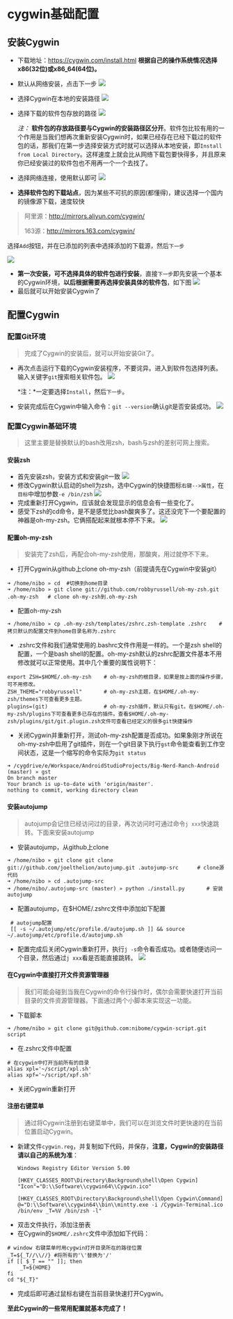 # cygwin基础配置
## 安装Cygwin
* 下载地址：https://cygwin.com/install.html **根据自己的操作系统情况选择x86(32位)或x86_64(64位)。**
* 默认从网络安装，点击下一步
![](http://img.hb.aicdn.com/0b0b54d8deeb306a37a15baec7cff5b524cd2e8136d5-w0j8LN_fw658)
* 选择Cygwin在本地的安装路径
![](http://img.hb.aicdn.com/9de47274a16a37a453480b073a5a4250ac15e63187fd-7cWcO9_fw658)
* 选择下载的软件包存放的路径
![](http://img.hb.aicdn.com/1ad1a0e18c6bd4cd79ed43d5b127995cccb753fe6143-MqBa7b_fw658)

  *注：* **软件包的存放路径要与Cygwin的安装路径区分开**。软件包比较有用的一个作用是当我们想再次重新安装Cygwin时，如果已经存在已经下载过的软件包的话，那我们在第一步选择安装方式时就可以选择从本地安装，即`Install from Local Directory`。这样速度上就会比从网络下载包要快得多，并且原来你已经安装过的软件包也不用再一个一个去找了。

* 选择网络连接，使用默认即可
![](http://img.hb.aicdn.com/58b52fc7f69f533d56b232ecca9551eefaf5e33e5d1b-cj42yw_fw658)
* **选择软件包的下载站点**，因为某些不可抗的原因(都懂得)，建议选择一个国内的镜像源下载，速度较快
> 阿里源：http://mirrors.aliyun.com/cygwin/
>
> 163源：http://mirrors.163.com/cygwin/

  选择`Add`按钮，并在已添加的列表中选择添加的下载源，然后`下一步`

  ![](http://img.hb.aicdn.com/a96f211639c5e8fe16b064cd12803222e091bec4823f-dMRDgV_fw658)
* **第一次安装，可不选择具体的软件包进行安装**，直接`下一步`即先安装一个基本的Cygwin环境，**以后根据需要再选择安装具体的软件包**，如下图
![](http://img.hb.aicdn.com/2de61bc39196113ae72b1b374c0ab6c4431e55f11a885-cucCwZ)
* 最后就可以开始安装Cygwin了

## 配置Cygwin
### 配置Git环境
> 完成了Cygwin的安装后，就可以开始安装Git了。

* 再次点击运行下载的Cygwin安装程序，不要诧异。进入到软件包选择列表。输入关键字`git`搜索相关软件包。
![](http://img.hb.aicdn.com/c4a499750881b8c7a22791c9016cfb6cfcce3cc89c5d-PiUaOT)

  *注：*一定要选择`Install`，然后`下一步`。

* 安装完成后在Cygwin中输入命令：`git --version`确认git是否安装成功。
![](http://img.hb.aicdn.com/06313bd194903b60e2efb299a9d911ba441411c94f82-hUMt7x_fw658)

### 配置Cygwin基础环境
> 这里主要是替换默认的bash改用zsh，bash与zsh的差别可网上搜索。

#### 安装zsh
* 首先安装zsh，安装方式和安装git一致
![](http://img.hb.aicdn.com/959518437936e5a3065844f4373d39d955cedde162c7-D11mL3_fw658)
* 修改Cygwin默认启动的shell为zsh，选中Cygwin的快捷图标`右键-->属性`，在`目标`中增加参数`-e /bin/zsh`
![](http://img.hb.aicdn.com/b10495d7b9f8e25a4b2b17a9d09ec2d94777b8b0a41d-j9cFwp_fw658)
* 完成重新打开Cygwin，应该就会发现显示的信息会有一些变化了。
* 感受下zsh的cd命令，是不是感觉比bash酸爽多了。这还没完下一个要配置的神器是oh-my-zsh。它俩搭配起来就根本停不下来。
![](http://img.hb.aicdn.com/cb9604344b6a15c294c419b223c6d2024713698e11825-f6dmGv)

#### 配置oh-my-zsh
> 安装完了zsh后，再配合oh-my-zsh使用，那酸爽，用过就停不下来。

* 打开Cygwin从github上clone oh-my-zsh（前提请先在Cygwin中安装git）
```
➜ /home/nibo » cd  #切换到home目录
➜ /home/nibo » git clone git://github.com/robbyrussell/oh-my-zsh.git .oh-my-zsh   # clone oh-my-zsh到.oh-my-zsh
```
* 配置oh-my-zsh
```
➜ /home/nibo » cp .oh-my-zsh/templates/zshrc.zsh-template .zshrc    # 拷贝默认的配置文件到home目录名称为.zshrc
```
* .zshrc文件和我们通常使用的.bashrc文件作用是一样的。一个是zsh shell的配置，一个是bash shell的配置。oh-my-zsh默认的zshrc配置文件基本不用修改就可以正常使用。其中几个重要的属性说明下：
```
export ZSH=$HOME/.oh-my-zsh    # oh-my-zsh的根目录，如果是按上面的操作步骤，可不用修改。
ZSH_THEME="robbyrussell"       # oh-my-zsh主题，在$HOME/.oh-my-zsh/themes下可查看更多主题。
plugins=(git)                  # oh-my-zsh插件，默认只有git。在$HOME/.oh-my-zsh/plugins下可查看更多已存在的插件。查看$HOME/.oh-my-zsh/plugins/git/git.plugin.zsh文件可查看已经定义的很多git快捷操作
```
* 关闭Cygwin并重新打开，测试oh-my-zsh配置是否成功。如果象刚才所说在oh-my-zsh中启用了git插件，则在一个git目录下执行`gst`命令能查看到工作空间状态，这是一个缩写的命令实际为`git status`
```
➜ /cygdrive/e/Workspace/AndroidStudioProjects/Big-Nerd-Ranch-Android (master) » gst
On branch master
Your branch is up-to-date with 'origin/master'.
nothing to commit, working directory clean
```

#### 安装autojump
> autojump会记住已经访问过的目录，再次访问时可通过命令`j xxx`快速跳转。下面来安装autojump

* 安装autojump，从github上clone
```
➜ /home/nibo » git clone git clone git://github.com/joelthelion/autojump.git .autojump-src      # clone源代码
➜ /home/nibo » cd .autojump-src
➜ /home/nibo/.autojump-src (master) » python ./install.py       # 安装autojump
```
* 配置autojump，在$HOME/.zshrc文件中添加如下配置
```
 # autojump配置
 [[ -s ~/.autojump/etc/profile.d/autojump.sh ]] && source ~/.autojump/etc/profile.d/autojump.sh
 ```
* 配置完成后关闭Cygwin重新打开，执行`j -s`命令看否成功。或者随便访问一个目录，然后通过`j xxx`看是否能直接跳转。
![](http://img.hb.aicdn.com/46317f0ec70285dba5843890cc5df21cf75b99e59e592-C8R8lF)

#### 在Cygwin中直接打开文件资源管理器
> 我们可能会碰到当我在Cygwin的命令行操作时，偶尔会需要快速打开当前目录的文件资源管理器。下面通过两个小脚本来实现这一功能。

* 下载脚本
```
➜ /home/nibo » git clone git@github.com:nibome/cygwin-script.git script
```
* 在.zshrc文件中配置
```
# 在cygwin中打开当前所有的目录
alias xpl='~/script/xpl.sh'
alias xpf='~/script/xpf.sh'
```
* 关闭Cygwin重新打开

#### 注册右键菜单
> 通过将Cygwin注册到右键菜单中，我们可以在浏览文件时更快速的在当前位置启动Cygwin。

* 新建文件`cygwin.reg`，并复制如下代码，并保存，**注意，Cygwin的安装路径请以自己的系统为准**：
  ```
  Windows Registry Editor Version 5.00

  [HKEY_CLASSES_ROOT\Directory\Background\shell\Open Cygwin]
  "Icon"="D:\\Software\\cygwin64\\Cygwin.ico"

  [HKEY_CLASSES_ROOT\Directory\Background\shell\Open Cygwin\Command]
  @="D:\\Software\\cygwin64\\bin\\mintty.exe -i /Cygwin-Terminal.ico /bin/env _T=%V /bin/zsh -l"
  ```
* 双击文件执行，添加注册表
* 在Cygwin的`$HOME/.zshrc`文件中添加如下代码：
```
# window 右键菜单时用cygwin打开目录所在的路径位置
_T=${_T//\\//} #将所有的'\'替换为'/'
if [[ $_T == "" ]]; then
    _T=${HOME}
fi
cd "${_T}"
```
* 完成后即可通过鼠标右键在当前目录快速打开Cygwin。

**至此Cygwin的一些常用配置就基本完成了！**
